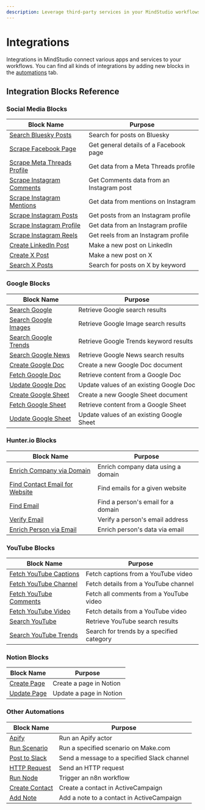 ```yaml
---
description: Leverage third-party services in your MindStudio workflows
---
```


# Integrations

Integrations in MindStudio connect various apps and services to your workflows. You can find all kinds of integrations by adding new blocks in the [automations](../automations/) tab.

## Integration Blocks Reference

### Social Media Blocks

| Block Name                                                    | Purpose                                  |
| ------------------------------------------------------------- | ---------------------------------------- |
| [Search Bluesky Posts](search-bluesky-posts.md)               | Search for posts on Bluesky              |
| [Scrape Facebook Page](scrape-facebook-page.md)               | Get general details of a Facebook page   |
| [Scrape Meta Threads Profile](scrape-meta-threads-profile.md) | Get data from a Meta Threads profile     |
| [Scrape Instagram Comments](scrape-instagram-comments.md)     | Get Comments data from an Instagram post |
| [Scrape Instagram Mentions](scrape-instagram-mentions.md)     | Get data from mentions on Instagram      |
| [Scrape Instagram Posts](scrape-instagram-posts.md)           | Get posts from an Instagram profile      |
| [Scrape Instagram Profile](scrape-instagram-profile.md)       | Get data from an Instagram profile       |
| [Scrape Instagram Reels](scrape-instagram-reels.md)           | Get reels from an Instagram profile      |
| [Create LinkedIn Post](create-linkedin-post.md)               | Make a new post on LinkedIn              |
| [Create X Post](create-x-post.md)                             | Make a new post on X                     |
| [Search X Posts](search-x-posts.md)                           | Search for posts on X by keyword         |

### Google Blocks

| Block Name                                      | Purpose                                   |
| ----------------------------------------------- | ----------------------------------------- |
| [Search Google](search-google.md)               | Retrieve Google search results            |
| [Search Google Images](search-google-images.md) | Retrieve Google Image search results      |
| [Search Google Trends](search-google-trends.md) | Retrieve Google Trends keyword results    |
| [Search Google News](search-google-news.md)     | Retrieve Google News search results       |
| [Create Google Doc](create-google-doc.md)       | Create a new Google Doc document          |
| [Fetch Google Doc](fetch-google-doc.md)         | Retrieve content from a Google Doc        |
| [Update Google Doc](update-google-doc.md)       | Update values of an existing Google Doc   |
| [Create Google Sheet](create-google-sheet.md)   | Create a new Google Sheet document        |
| [Fetch Google Sheet](fetch-google-sheet.md)     | Retrieve content from a Google Sheet      |
| [Update Google Sheet](update-google-sheet.md)   | Update values of an existing Google Sheet |

### Hunter.io Blocks

| Block Name                                                | Purpose                            |
| --------------------------------------------------------- | ---------------------------------- |
| [Enrich Company via Domain](enrich-company-via-domain.md) | Enrich company data using a domain |
| [Find Contact Email for Website](find-email.md)           | Find emails for a given website    |
| [Find Email](find-email.md)                               | Find a person's email for a domain |
| [Verify Email](verify-email.md)                           | Verify a person's email address    |
| [Enrich Person via Email](enrich-person-via-email.md)     | Enrich person's data via email     |

### YouTube Blocks

| Block Name                                          | Purpose                                   |
| --------------------------------------------------- | ----------------------------------------- |
| [Fetch YouTube Captions](fetch-youtube-captions.md) | Fetch captions from a YouTube video       |
| [Fetch YouTube Channel](fetch-youtube-channel.md)   | Fetch details from a YouTube channel      |
| [Fetch YouTube Comments](fetch-youtube-comments.md) | Fetch all comments from a YouTube video   |
| [Fetch YouTube Video](fetch-youtube-video.md)       | Fetch details from a YouTube video        |
| [Search YouTube](search-youtube.md)                 | Retrieve YouTube search results           |
| [Search YouTube Trends](search-youtube-trends.md)   | Search for trends by a specified category |

### Notion Blocks

| Block Name                                                                                   | Purpose                 |
| -------------------------------------------------------------------------------------------- | ----------------------- |
| [Create Page](https://help.mindstudio.ai/building-ai-agents/integrations/create-notion-page) | Create a page in Notion |
| [Update Page](update-notion-page.md)                                                         | Update a page in Notion |

### Other Automations

| Block Name                          | Purpose                                     |
| ----------------------------------- | ------------------------------------------- |
| [Apify](apify.md)                   | Run an Apify actor                          |
| [Run Scenario](run-scenario.md)     | Run a specified scenario on Make.com        |
| [Post to Slack](post-to-slack.md)   | Send a message to a specified Slack channel |
| [HTTP Request](http-request.md)     | Send an HTTP request                        |
| [Run Node](run-node.md)             | Trigger an n8n workflow                     |
| [Create Contact](create-contact.md) | Create a contact in ActiveCampaign          |
| [Add Note](add-note.md)             | Add a note to a contact in ActiveCampaign   |
